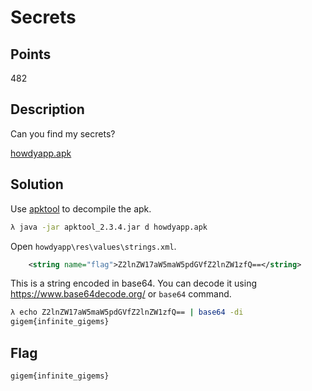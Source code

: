 # Secrets

## Points
482

## Description
Can you find my secrets?

[howdyapp.apk](https://tamuctf.com/files/5c2386d25b375771f754d1669e54aff2/howdyapp.apk)

## Solution
Use [apktool](https://github.com/iBotPeaches/Apktool) to decompile the apk.
```sh
λ java -jar apktool_2.3.4.jar d howdyapp.apk
```
Open `howdyapp\res\values\strings.xml`.
```xml
    <string name="flag">Z2lnZW17aW5maW5pdGVfZ2lnZW1zfQ==</string>
```
This is a string encoded in base64. You can decode it using https://www.base64decode.org/ or `base64` command.
```sh
λ echo Z2lnZW17aW5maW5pdGVfZ2lnZW1zfQ== | base64 -di
gigem{infinite_gigems}
```

## Flag
`gigem{infinite_gigems}`